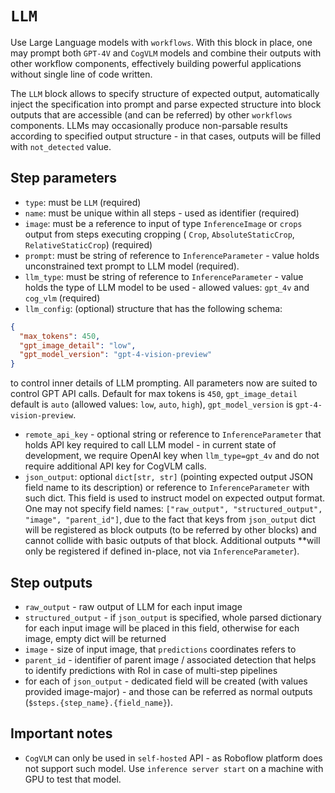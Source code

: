 # `LLM`

Use Large Language models with `workflows`. With this block in place, one may prompt both `GPT-4V` and `CogVLM` models and combine their outputs with other workflow components, effectively building powerful applications without single line of code written. 

The `LLM` block allows to specify structure of expected output, automatically inject the specification into prompt and parse expected structure into block outputs that are accessible (and can be referred) by other `workflows` components. LLMs may occasionally produce non-parsable results according to specified output structure - in that cases, outputs will be filled with `not_detected` value.

## Step parameters

* `type`: must be `LLM` (required)
* `name`: must be unique within all steps - used as identifier (required)
* `image`: must be a reference to input of type `InferenceImage` or `crops` output from steps executing cropping (
`Crop`, `AbsoluteStaticCrop`, `RelativeStaticCrop`) (required)
* `prompt`: must be string of reference to `InferenceParameter` - value holds unconstrained text prompt to LLM model 
(required).   
* `llm_type`: must be string of reference to `InferenceParameter` - value holds the type of LLM model to be used - 
allowed values: `gpt_4v` and `cog_vlm` (required)
* `llm_config`: (optional) structure that has the following schema:
```json
{
  "max_tokens": 450,
  "gpt_image_detail": "low",
  "gpt_model_version": "gpt-4-vision-preview"
}
```
to control inner details of LLM prompting. All parameters now are suited to control GPT API calls. Default for
max tokens is `450`, `gpt_image_detail` default is `auto` (allowed values: `low`, `auto`, `high`), 
`gpt_model_version` is `gpt-4-vision-preview`.
* `remote_api_key` - optional string or reference to `InferenceParameter` that holds API key required to
call LLM model - in current state of development, we require OpenAI key when `llm_type=gpt_4v` and
do not require additional API key for CogVLM calls.
* `json_output`: optional `dict[str, str]` (pointing expected output JSON field name to its description)
or reference to `InferenceParameter` with such dict. This field is used to instruct model on expected output 
format. One may not specify field names: `["raw_output", "structured_output", "image", "parent_id"]`, due to the
fact that keys from `json_output` dict will be registered as block outputs (to be referred by other blocks) and
cannot collide with basic outputs of that block. Additional outputs **will only be registered if defined in-place, 
not via `InferenceParameter`).

## Step outputs
* `raw_output` - raw output of LLM for each input image
* `structured_output` - if `json_output` is specified, whole parsed dictionary for each input image will be placed in this field, 
otherwise for each image, empty dict will be returned
* `image` - size of input image, that `predictions` coordinates refers to 
* `parent_id` - identifier of parent image / associated detection that helps to identify predictions with RoI in case
of multi-step pipelines
* for each of `json_output` - dedicated field will be created (with values provided image-major) - and those can be 
referred as normal outputs (`$steps.{step_name}.{field_name}`).

## Important notes
* `CogVLM` can only be used in `self-hosted` API - as Roboflow platform does not support such model. 
Use `inference server start` on a machine with GPU to test that model.